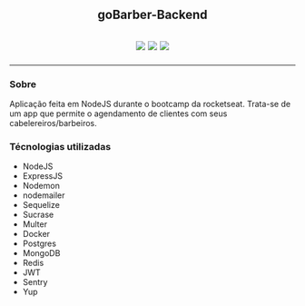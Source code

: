 <h2 align="center">
goBarber-Backend
<h2>

<p align="center">
  <img src="https://img.shields.io/badge/container-docker-blue.svg?colorB=00BFFF">
  <img src="https://img.shields.io/badge/node-alpine-blue.svg?colorB=008000">
  <img src="https://img.shields.io/badge/database-postgresql-blue.svg?colorB=4682B4">
</p>
<hr>

### Sobre
Aplicação feita em NodeJS durante o bootcamp da rocketseat.
Trata-se de um app que permite o agendamento de clientes com seus cabelereiros/barbeiros.

### Técnologias utilizadas

- NodeJS
- ExpressJS
- Nodemon
- nodemailer
- Sequelize
- Sucrase
- Multer
- Docker
- Postgres
- MongoDB
- Redis
- JWT
- Sentry
- Yup
